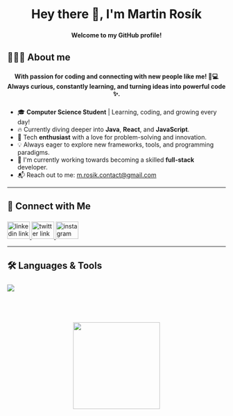 <h1 align="center">Hey there 👋, I'm Martin Rosík</h1>

###

<h4 align="center">Welcome to my GitHub profile!</h4>

###

<h2 align="left">🧑🏻‍💻 About me</h2>

###

<h4 align="center">With passion for coding and connecting with new people like me! 🚀💻 Always curious, constantly learning, and turning ideas into powerful code ✨.</h4>

###

- 🎓 **Computer Science Student** | Learning, coding, and growing every day!
- 🔥 Currently diving deeper into **Java**, **React**, and **JavaScript**.
- 🚀 Tech **enthusiast** with a love for problem-solving and innovation.
- 💡 Always eager to explore new frameworks, tools, and programming paradigms.
- 🎯 I'm currently working towards becoming a skilled **full-stack** developer.
- 📬 Reach out to me: [m.rosik.contact@gmail.com](mailto:m.rosik.contact@gmail.com) 
  
---
###

<h2 align="left">🔗 Connect with Me</h2>

###

<div align="left">
  <a href="https://www.linkedin.com/in/martinrosik" target="_blank">
    <img src="https://raw.githubusercontent.com/maurodesouza/profile-readme-generator/master/src/assets/icons/social/linkedin/default.svg" width="52" height="40" alt="linkedin link"  />
  </a>
  <a href="https://x.com/martin_rosik" target="_blank">
    <img src="https://raw.githubusercontent.com/maurodesouza/profile-readme-generator/master/src/assets/icons/social/twitter/default.svg" width="52" height="40" alt="twitter link"  />
  </a>
  <a href="https://www.instagram.com/martin_rosik/" target="_blank">
    <img src="https://raw.githubusercontent.com/maurodesouza/profile-readme-generator/master/src/assets/icons/social/instagram/default.svg" width="52" height="40" alt="instagram link"  />
  </a>
</div>

---
###

<h2 align="left">🛠️ Languages & Tools</h2>

###

<p align="left">
  <a href="https://skillicons.dev">
    <img src="https://skillicons.dev/icons?i=py,java,php,laravel,ts,js,mysql,postgres,mongodb,react,vue,bootstrap,tailwind,npm,vite,git&theme=dark&perline=8" />
  </a>
</p><br><br>

###

<div align="center">
  <img height="200" src="https://media.giphy.com/media/v1.Y2lkPTc5MGI3NjExZDNxdXZ2ZW83dWtoZXJyZTlzbThjMWMwaHZ5djZvZWx4bmdrM3R6biZlcD12MV9pbnRlcm5hbF9naWZfYnlfaWQmY3Q9Zw/ule4vhcY1xEKQ/giphy.gif"  />
</div>

###
